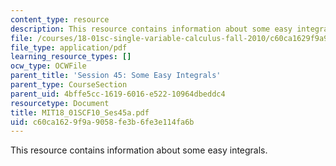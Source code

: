 ```yaml
---
content_type: resource
description: This resource contains information about some easy integrals.
file: /courses/18-01sc-single-variable-calculus-fall-2010/c60ca1629f9a9058fe3b6fe3e114fa6b_MIT18_01SCF10_Ses45a.pdf
file_type: application/pdf
learning_resource_types: []
ocw_type: OCWFile
parent_title: 'Session 45: Some Easy Integrals'
parent_type: CourseSection
parent_uid: 4bffe5cc-1619-6016-e522-10964dbeddc4
resourcetype: Document
title: MIT18_01SCF10_Ses45a.pdf
uid: c60ca162-9f9a-9058-fe3b-6fe3e114fa6b
---
```

This resource contains information about some easy integrals.

